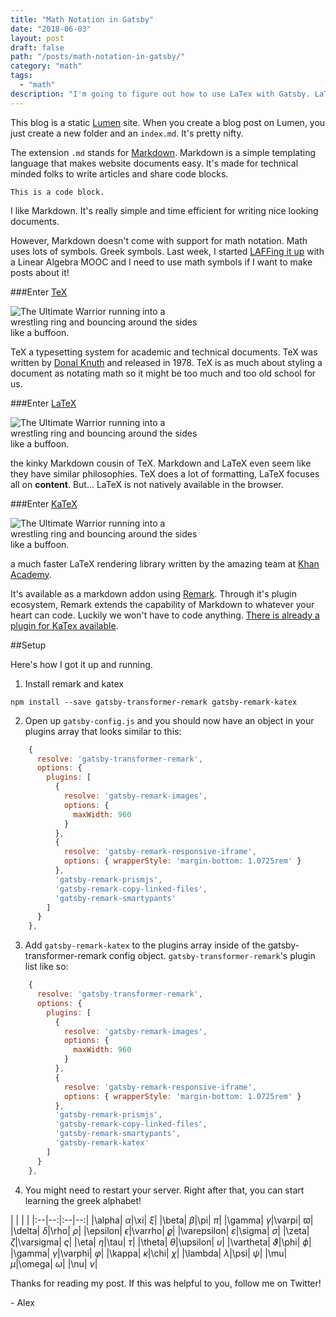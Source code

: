 ```yaml
---
title: "Math Notation in Gatsby"
date: "2018-06-03"
layout: post
draft: false
path: "/posts/math-notation-in-gatsby/"
category: "math"
tags:
  - "math"
description: "I'm going to figure out how to use LaTex with Gatsby. LaText is a markup language specifically for printing mathematical notation. Gatsby Lumen is a blog framework built in react. Combining them brings great mathematical power with very little responsibility."
---
```


This blog is a static [Lumen](https://github.com/alxshelepenok/gatsby-starter-lumen) site. When you create a blog post on Lumen, you just create a new folder and an `index.md`. It's pretty nifty.

The extension `.md` stands for [Markdown](https://www.markdownguide.org/). Markdown is a simple templating language that makes website documents easy. It's made for technical minded folks to write articles and share code blocks.

```
This is a code block.
```

I like Markdown. It's really simple and time efficient for writing nice looking documents. 

However, Markdown doesn't come with support for math notation. Math uses lots of symbols. Greek symbols. Last week, I started [LAFFing it up](https://courses.edx.org/courses/course-v1:UTAustinX+UT.5.05x+1T2018/course/) with a Linear Algebra MOOC and I need to use math symbols if I want to make posts about it!

###Enter [TeX](https://en.wikipedia.org/wiki/TeX) 

<img src='https://media.giphy.com/media/aQy105Ao1OaMU/giphy.gif' style='max-width: 300px; min-width: 300px' alt='The Ultimate Warrior running into a wrestling ring and bouncing around the sides like a buffoon.'>
</img>

TeX a typesetting system for academic and technical documents. TeX was written by [Donal Knuth](https://en.wikipedia.org/wiki/TeX) and released in 1978. TeX is as much about styling a document as notating math so it might be too much and too old school for us.

###Enter [LaTeX](https://www.latex-project.org/)

<img src='https://media.giphy.com/media/4FIj8fevJkFNK/giphy.gif' style='max-width: 300px; min-width: 300px' alt='The Ultimate Warrior running into a wrestling ring and bouncing around the sides like a buffoon.'>
</img>

the kinky Markdown cousin of TeX. Markdown and LaTeX even seem like they have similar philosophies. TeX does a lot of formatting, LaTeX focuses all on __content__. But... LaTeX is not natively available in the browser. 

###Enter [KaTeX](https://khan.github.io/KaTeX/)

<img src='https://media.giphy.com/media/BDQlULh7lBK12/giphy.gif' style='max-width: 300px; min-width: 300px' alt='The Ultimate Warrior running into a wrestling ring and bouncing around the sides like a buffoon.'>
</img>

a much faster LaTeX rendering library written by the amazing team at [Khan Academy](https://www.khanacademy.org/). 

It's available as a markdown addon using [Remark](https://github.com/remarkjs/remark). Through it's plugin ecosystem, Remark extends the capability of Markdown to whatever your heart can code. Luckily we won't have to code anything. [There is already a plugin for KaTex available](https://github.com/gatsbyjs/gatsby/tree/master/packages/gatsby-transformer-remark).

##Setup

Here's how I got it up and running.

1. Install remark and katex

`npm install --save gatsby-transformer-remark gatsby-remark-katex`

2. Open up `gatsby-config.js` and you should now have an object in your plugins array that looks similar to this:

```Javascript
    {
      resolve: 'gatsby-transformer-remark',
      options: {
        plugins: [
          {
            resolve: 'gatsby-remark-images',
            options: {
              maxWidth: 960
            }
          },
          {
            resolve: 'gatsby-remark-responsive-iframe',
            options: { wrapperStyle: 'margin-bottom: 1.0725rem' }
          },
          'gatsby-remark-prismjs',
          'gatsby-remark-copy-linked-files',
          'gatsby-remark-smartypants'
        ]
      }
    },
``` 

3. Add `gatsby-remark-katex` to the plugins array inside of the gatsby-transformer-remark config object. `gatsby-transformer-remark`'s plugin list like so:

```Javascript
    {
      resolve: 'gatsby-transformer-remark',
      options: {
        plugins: [
          {
            resolve: 'gatsby-remark-images',
            options: {
              maxWidth: 960
            }
          },
          {
            resolve: 'gatsby-remark-responsive-iframe',
            options: { wrapperStyle: 'margin-bottom: 1.0725rem' }
          },
          'gatsby-remark-prismjs',
          'gatsby-remark-copy-linked-files',
          'gatsby-remark-smartypants',
          'gatsby-remark-katex'
        ]
      }
    },
``` 

4. You might need to restart your server. Right after that, you can start learning the greek alphabet!

| | | |
|:--|--:|:--|--:|
|\alpha| $\alpha$|\xi| $\xi$|
|\beta| $\beta$|\pi| $\pi$|
|\gamma| $\gamma$|\varpi| $\varpi$|
|\delta| $\delta$|\rho| $\rho$|
|\epsilon| $\epsilon$|\varrho| $\varrho$|
|\varepsilon| $\varepsilon$|\sigma| $\sigma$|
|\zeta| $\zeta$|\varsigma| $\varsigma$|
|\eta| $\eta$|\tau| $\tau$|
|\theta| $\theta$|\upsilon| $\upsilon$|
|\vartheta| $\vartheta$|\phi| $\phi$|
|\gamma| $\gamma$|\varphi| $\varphi$|
|\kappa| $\kappa$|\chi| $\chi$|
|\lambda| $\lambda$|\psi| $\psi$|
|\mu| $\mu$|\omega| $\omega$|
|\nu| $\nu$|

Thanks for reading my post. If this was helpful to you, follow me on Twitter!

\- Alex